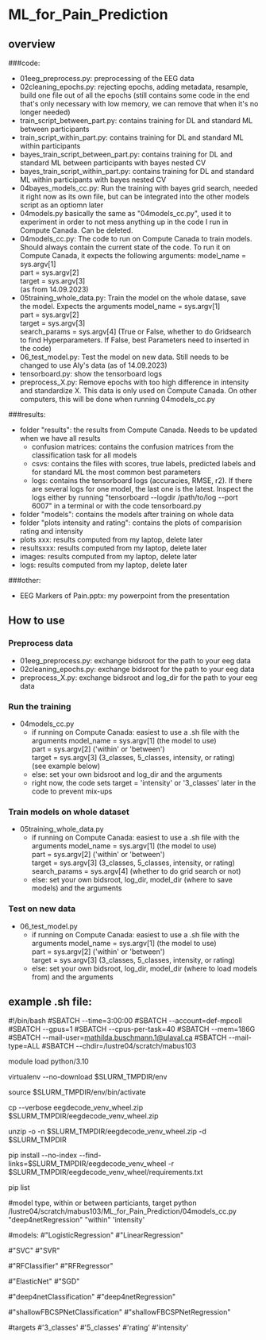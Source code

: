 # ML_for_Pain_Prediction

## overview
###code: 
- 01eeg_preprocess.py: preprocessing of the EEG data
- 02cleaning_epochs.py: rejecting epochs, adding metadata, resample, build one file out of all the epochs (still contains some code in the end that's only necessary with low memory, we can remove that when it's no longer needed)
- train_script_between_part.py: contains training for DL and standard ML between participants
- train_script_within_part.py: contains training for DL and standard ML within participants
- bayes_train_script_between_part.py: contains training for DL and standard ML between participants with bayes nested CV
- bayes_train_script_within_part.py: contains training for DL and standard ML within participants with bayes nested CV
- 04bayes_models_cc.py: Run the training with bayes grid search, needed it right now as its own file, but can be integrated into the other models script as an optiomn later
- 04models.py basically the same as "04models_cc.py", used it to experiment in order to not mess anything up in the code I run in Compute Canada. Can be deleted.
- 04models_cc.py: The code to run on Compute Canada to train models. Should always contain the current state of the code. To run it on Compute Canada, it expects the following arguments:
    model_name = sys.argv[1]\
    part = sys.argv[2]\
    target = sys.argv[3]\
  (as from 14.09.2023)
- 05training_whole_data.py: Train the model on the whole datase, save the model. Expects the arguments
    model_name = sys.argv[1]\
    part = sys.argv[2]\
    target = sys.argv[3]\
    search_params = sys.argv[4] (True or False, whether to do Gridsearch to find Hyperparameters. If False, best Parameters need to inserted in the code)
- 06_test_model.py: Test the model on new data. Still needs to be changed to use Aly's data (as of 14.09.2023)
- tensorboard.py: show the tensorboard logs
- preprocess_X.py: Remove epochs with too high difference in intensity and standardize X. This data is only used on Compute Canada. On other computers, this will be done when running 04models_cc.py

###results:
- folder "results": the results from Compute Canada. Needs to be updated when we have all results
    - confusion matrices: contains the confusion matrices from the classification task for all models
    - csvs: contains the files with scores, true labels, predicted labels and for standard ML the most common best parameters
    - logs: contains the tensorboard logs (accuracies, RMSE, r2). If there are several logs for one model, the last one is the latest. Inspect the logs either by running "tensorboard --logdir /path/to/log --port 6007" in a terminal or with the code tensorboard.py
- folder "models": contains the models after training on whole data
- folder "plots intensity and rating": contains the plots of comparision rating and intensity
- plots xxx: results computed from my laptop, delete later
- resultsxxx: results computed from my laptop, delete later
- images: results computed from my laptop, delete later
- logs: results computed from my laptop, delete later

###other:
- EEG Markers of Pain.pptx: my powerpoint from the presentation

## How to use
### Preprocess data
- 01eeg_preprocess.py: exchange bidsroot for the path to your eeg data
- 02cleaning_epochs.py: exchange bidsroot for the path to your eeg data
- preprocess_X.py: exchange bidsroot and log_dir for the path to your eeg data

### Run the training
- 04models_cc.py
    - if running on Compute Canada: easiest to use a .sh file with the arguments
    model_name = sys.argv[1] (the model to use)\
    part = sys.argv[2] ('within' or 'between')\
    target = sys.argv[3] (3_classes, 5_classes, intensity, or rating)\
    (see example below)
    - else: set your own bidsroot and log_dir and the arguments
    - right now, the code sets target = 'intensity' or '3_classes' later in the code to prevent mix-ups

### Train models on whole dataset
- 05training_whole_data.py
    - if running on Compute Canada: easiest to use a .sh file with the arguments
    model_name = sys.argv[1] (the model to use)\
    part = sys.argv[2] ('within' or 'between')\
    target = sys.argv[3] (3_classes, 5_classes, intensity, or rating)\
    search_params = sys.argv[4] (whether to do grid search or not)
    - else: set your own bidsroot, log_dir, model_dir (where to save models) and the arguments

### Test on new data
- 06_test_model.py
    - if running on Compute Canada: easiest to use a .sh file with the arguments
    model_name = sys.argv[1] (the model to use)\
    part = sys.argv[2] ('within' or 'between')\
    target = sys.argv[3] (3_classes, 5_classes, intensity, or rating)
    - else: set your own bidsroot,  log_dir, model_dir (where to load models from) and the arguments

        
## example .sh file:   
#!/bin/bash
#SBATCH --time=3:00:00
#SBATCH --account=def-mpcoll
#SBATCH --gpus=1
#SBATCH --cpus-per-task=40
#SBATCH --mem=186G
#SBATCH --mail-user=mathilda.buschmann.1@ulaval.ca
#SBATCH --mail-type=ALL
#SBATCH --chdir=/lustre04/scratch/mabus103

module load python/3.10

virtualenv --no-download $SLURM_TMPDIR/env 

source $SLURM_TMPDIR/env/bin/activate

cp --verbose eegdecode_venv_wheel.zip $SLURM_TMPDIR/eegdecode_venv_wheel.zip

unzip -o -n $SLURM_TMPDIR/eegdecode_venv_wheel.zip -d $SLURM_TMPDIR

pip install --no-index --find-links=$SLURM_TMPDIR/eegdecode_venv_wheel -r $SLURM_TMPDIR/eegdecode_venv_wheel/requirements.txt

pip list

#model type, within or between particiants, target
python /lustre04/scratch/mabus103/ML_for_Pain_Prediction/04models_cc.py "deep4netRegression" "within" 'intensity'


#models:
#"LogisticRegression"
#"LinearRegression"

#"SVC"
#"SVR"

#"RFClassifier"
#"RFRegressor"

#"ElasticNet"
#"SGD"

#"deep4netClassification"
#"deep4netRegression"

#"shallowFBCSPNetClassification"
#"shallowFBCSPNetRegression"


#targets
#'3_classes'
#'5_classes'
#'rating'
#'intensity'


    
